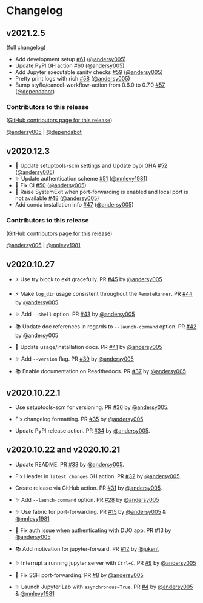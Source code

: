 # Changelog

## v2021.2.5

([full changelog](https://github.com/NCAR/jupyter-forward/compare/54b2fee0316cd9edf6d3957805b77f515b3fe5b5...4e9951b1f38b81dd5c12fc8db15205fc082f1b58))

- Add development setup [#61](https://github.com/NCAR/jupyter-forward/pull/61) ([@andersy005](https://github.com/andersy005))
- Update PyPI GH action [#60](https://github.com/NCAR/jupyter-forward/pull/60) ([@andersy005](https://github.com/andersy005))
- Add Jupyter executable sanity checks [#59](https://github.com/NCAR/jupyter-forward/pull/59) ([@andersy005](https://github.com/andersy005))
- Pretty print logs with rich [#58](https://github.com/NCAR/jupyter-forward/pull/58) ([@andersy005](https://github.com/andersy005))
- Bump styfle/cancel-workflow-action from 0.6.0 to 0.7.0 [#57](https://github.com/NCAR/jupyter-forward/pull/57) ([@dependabot](https://github.com/dependabot))

### Contributors to this release

([GitHub contributors page for this release](https://github.com/NCAR/jupyter-forward/graphs/contributors?from=2020-12-04&to=2021-02-06&type=c))

[@andersy005](https://github.com/search?q=repo%3ANCAR%2Fjupyter-forward+involves%3Aandersy005+updated%3A2020-12-04..2021-02-06&type=Issues) | [@dependabot](https://github.com/search?q=repo%3ANCAR%2Fjupyter-forward+involves%3Adependabot+updated%3A2020-12-04..2021-02-06&type=Issues)

## v2020.12.3

- 🔧 Update setuptools-scm settings and Update pypi GHA [#52](https://github.com/NCAR/jupyter-forward/pull/52) ([@andersy005](https://github.com/andersy005))
- ✨ Update authentication scheme [#51](https://github.com/NCAR/jupyter-forward/pull/51) ([@mnlevy1981](https://github.com/mnlevy1981))
- 💚 Fix CI [#50](https://github.com/NCAR/jupyter-forward/pull/50) ([@andersy005](https://github.com/andersy005))
- 🐛 Raise SystemExit when port-forwarding is enabled and local port is not available [#48](https://github.com/NCAR/jupyter-forward/pull/48) ([@andersy005](https://github.com/andersy005))
- Add conda installation info [#47](https://github.com/NCAR/jupyter-forward/pull/47) ([@andersy005](https://github.com/andersy005))

### Contributors to this release

([GitHub contributors page for this release](https://github.com/NCAR/jupyter-forward/graphs/contributors?from=2020-10-28&to=2020-12-03&type=c))

[@andersy005](https://github.com/search?q=repo%3ANCAR%2Fjupyter-forward+involves%3Aandersy005+updated%3A2020-10-28..2020-12-03&type=Issues) | [@mnlevy1981](https://github.com/search?q=repo%3ANCAR%2Fjupyter-forward+involves%3Amnlevy1981+updated%3A2020-10-28..2020-12-03&type=Issues)

## v2020.10.27

- ⚡ Use try block to exit gracefully. PR [#45](https://github.com/NCAR/jupyter-forward/pull/45) by [@andersy005](https://github.com/andersy005)

- ⚡ Make `log_dir` usage consistent throughout the `RemoteRunner`. PR [#44](https://github.com/NCAR/jupyter-forward/pull/44) by [@andersy005](https://github.com/andersy005)

- ✨ Add `--shell` option. PR [#43](https://github.com/NCAR/jupyter-forward/pull/43) by [@andersy005](https://github.com/andersy005)

- 📚 Update doc references in regards to `--launch-command` option. PR [#42](https://github.com/NCAR/jupyter-forward/pull/42) by [@andersy005](https://github.com/andersy005)

- 📝 Update usage/installation docs. PR [#41](https://github.com/NCAR/jupyter-forward/pull/41) by [@andersy005](https://github.com/andersy005)

- ✨ Add `--version` flag. PR [#39](https://github.com/NCAR/jupyter-forward/pull/39) by [@andersy005](https://github.com/andersy005)

- 📚 Enable documentation on Readthedocs. PR [#37](https://github.com/NCAR/jupyter-forward/pull/37) by [@andersy005](https://github.com/andersy005).

## v2020.10.22.1

- Use setuptools-scm for versioning. PR [#36](https://github.com/NCAR/jupyter-forward/pull/36) by [@andersy005](https://github.com/andersy005).

- Fix changelog formatting. PR [#35](https://github.com/NCAR/jupyter-forward/pull/35) by [@andersy005](https://github.com/andersy005).

- Update PyPI release action. PR [#34](https://github.com/NCAR/jupyter-forward/pull/34) by [@andersy005](https://github.com/andersy005).

## v2020.10.22 and v2020.10.21

- Update README. PR [#33](https://github.com/NCAR/jupyter-forward/pull/33) by [@andersy005](https://github.com/andersy005).

- Fix Header in `latest changes` GH action. PR [#32](https://github.com/NCAR/jupyter-forward/pull/32) by [@andersy005](https://github.com/andersy005).

- Create release via GitHub action. PR [#31](https://github.com/NCAR/jupyter-forward/pull/31) by [@andersy005](https://github.com/andersy005).

- ✨ Add `--launch-command` option. PR [#28](https://github.com/NCAR/jupyter-forward/pull/28) by [@andersy005](https://github.com/andersy005)

- ✨ Use fabric for port-forwarding. PR [#15](https://github.com/NCAR/jupyter-forward/pull/15) by [@andersy005](https://github.com/andersy005) & [@mnlevy1981](https://github.com/mnlevy1981)

- 🐛 Fix auth issue when authenticating with DUO app. PR [#13](https://github.com/NCAR/jupyter-forward/pull139) by [@andersy005](https://github.com/andersy005)

- 📚 Add motivation for jupyter-forward. PR [#12](https://github.com/NCAR/jupyter-forward/pull/12) by [@jukent](https://github.com/jukent)

- ✨ Interrupt a running jupyter server with `Ctrl+C`. PR [#9](https://github.com/NCAR/jupyter-forward/pull/9) by [@andersy005](https://github.com/andersy005)

- 🐛 Fix SSH port-forwarding. PR [#8](https://github.com/NCAR/jupyter-forward/pull/8) by [@andersy005](https://github.com/andersy005)

- ✨ Launch Jupyter Lab with `asynchronous=True`. PR [#4](https://github.com/NCAR/jupyter-forward/pull/4) by [@andersy005](https://github.com/andersy005) & [@mnlevy1981](https://github.com/mnlevy1981)

